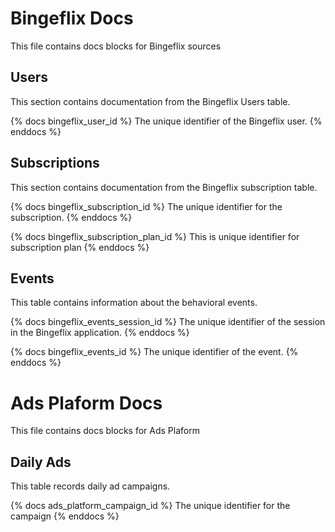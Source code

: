 # Bingeflix Docs
This file contains docs blocks for Bingeflix sources

## Users
This section contains documentation from the Bingeflix Users table.

{% docs bingeflix_user_id %}
The unique identifier of the Bingeflix user.
{% enddocs %}

## Subscriptions
This section contains documentation from the Bingeflix subscription table.

{% docs bingeflix_subscription_id %}
The unique identifier for the subscription.
{% enddocs %}

{% docs bingeflix_subscription_plan_id %}
This is unique identifier for subscription plan
{% enddocs %}

## Events
This table contains information about the behavioral events.

{% docs bingeflix_events_session_id %}
The unique identifier of the session in the Bingeflix application.
{% enddocs %}

{% docs bingeflix_events_id %}
The unique identifier of the event.
{% enddocs %}

# Ads Plaform Docs
This file contains docs blocks for Ads Plaform

## Daily Ads
This table records daily ad campaigns.

{% docs ads_platform_campaign_id %}
The unique identifier for the campaign
{% enddocs %}
